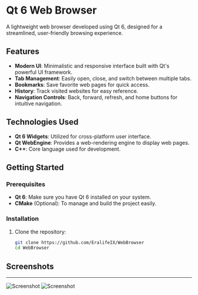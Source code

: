 # Qt 6 Web Browser

A lightweight web browser developed using Qt 6, designed for a streamlined, user-friendly browsing experience.

## Features

- **Modern UI**: Minimalistic and responsive interface built with Qt's powerful UI framework.
- **Tab Management**: Easily open, close, and switch between multiple tabs.
- **Bookmarks**: Save favorite web pages for quick access.
- **History**: Track visited websites for easy reference.
- **Navigation Controls**: Back, forward, refresh, and home buttons for intuitive navigation.

## Technologies Used

- **Qt 6 Widgets**: Utilized for cross-platform user interface.
- **Qt WebEngine**: Provides a web-rendering engine to display web pages.
- **C++**: Core language used for development.
  
## Getting Started

### Prerequisites

- **Qt 6**: Make sure you have Qt 6 installed on your system.
- **CMake** (Optional): To manage and build the project easily.

### Installation

1. Clone the repository:
   ```bash
   git clone https://github.com/EralifeIX/WebBrowser
   cd WebBrowser


## Screenshots
------------------------------------------------------------------------------------------------------------------
![Screenshot](https://github.com/EralifeIX/WebBrowser/blob/main/screenshots/image1.png)
![Screenshot](https://github.com/EralifeIX/WebBrowser/blob/main/screenshots/image2.png)